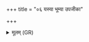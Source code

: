 +++
title = "०६ यस्या भूम्या उपजीका"

+++
<details><summary>मूलम् (GR)</summary>

यस्या भूम्या उपजीका  
गृहं कृण्वत आत्मने ।  
तस्यास् ते विश्वधायसो  
विषदूषणम् उद् भरे ॥
</details>